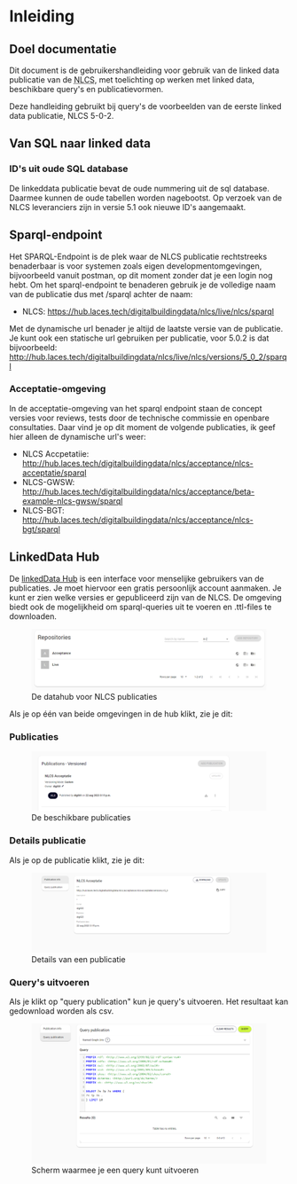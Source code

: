 # Inleiding

## Doel documentatie
Dit document is de gebruikershandleiding voor gebruik van de linked data publicatie van de <abbr title="Nederlandse CAD-standaard">NLCS</abbr>, met toelichting op werken met linked data, beschikbare query's en publicatievormen.

Deze handleiding gebruikt bij query's de voorbeelden van de eerste linked data publicatie, NLCS 5-0-2.


## Van SQL naar linked data

### ID's uit oude SQL database 
De linkeddata publicatie bevat de oude nummering uit de sql database. Daarmee kunnen de oude tabellen worden nagebootst.
Op verzoek van de NLCS leveranciers zijn in versie 5.1 ook nieuwe ID's aangemaakt.


## Sparql-endpoint
Het SPARQL-Endpoint is de plek waar de  NLCS publicatie rechtstreeks benaderbaar is voor systemen zoals eigen developmentomgevingen, bijvoorbeeld vanuit postman, op dit moment zonder dat je een login nog hebt. Om het sparql-endpoint te benaderen gebruik je de volledige naam van de publicatie dus met /sparql achter de naam:

* NLCS: https://hub.laces.tech/digitalbuildingdata/nlcs/live/nlcs/sparql

Met de dynamische url benader je altijd de laatste versie van de publicatie. 
Je kunt ook een statische url gebruiken per publicatie, voor 5.0.2 is dat bijvoorbeeld: http://hub.laces.tech/digitalbuildingdata/nlcs/live/nlcs/versions/5_0_2/sparql

### Acceptatie-omgeving 
In de acceptatie-omgeving van het sparql endpoint staan de concept versies voor reviews, tests door de technische commissie en openbare consultaties. Daar vind je op dit moment de volgende publicaties, ik geef hier alleen de dynamische url's weer:

* NLCS Accpetatiie: http://hub.laces.tech/digitalbuildingdata/nlcs/acceptance/nlcs-acceptatie/sparql
* NLCS-GWSW: http://hub.laces.tech/digitalbuildingdata/nlcs/acceptance/beta-example-nlcs-gwsw/sparql
* NLCS-BGT: http://hub.laces.tech/digitalbuildingdata/nlcs/acceptance/nlcs-bgt/sparql

## LinkedData Hub
De [linkedData Hub](ttps://hub.laces.tech/digitalbuildingdata/nlcs) is een interface voor menselijke gebruikers van de publicaties. Je moet hiervoor een gratis persoonlijk account aanmaken. Je kunt er zien welke versies er gepubliceerd zijn van de NLCS. De omgeving biedt ook de mogelijkheid om sparql-queries uit te voeren en .ttl-files te downloaden.

<figure>
<img src="../media/hub.PNG" alt="Visuele weergave van de HUB-omgeving waar je door publicaties kunt browsen.">
<figcaption>De datahub voor NLCS publicaties</caption>
</figure>


Als je op één van beide omgevingen in de hub klikt, zie je dit:

### Publicaties

<figure>
<img src="../media/publication.PNG" alt="Visuele weergave van een overzicht van publicaties in de datahub voor NLCS">
<figcaption>De beschikbare publicaties</caption>
</figure>



### Details publicatie
Als je op de publicatie klikt, zie je dit:

<figure>
<img src="../media/publicationdetails.PNG" alt="Visuele weergave van de details van een publicatie in de datahub voor NLCS">
<figcaption>Details van een publicatie</caption>
</figure>

### Query's uitvoeren
Als je klikt op "query publication" kun je query's uitvoeren. Het resultaat kan gedownload worden als csv.


<figure>
<img src="../media/querien.PNG" alt="Visuele weergave van de omgeving waarin je queries kunt uitvoeren op de publicatie">
<figcaption>Scherm waarmee je een query kunt uitvoeren</caption>
</figure>





